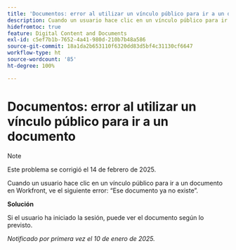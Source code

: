 ```yaml
---
title: 'Documentos: error al utilizar un vínculo público para ir a un documento'
description: Cuando un usuario hace clic en un vínculo público para ir a un documento en Workfront, aparece un error.
hidefromtoc: true
feature: Digital Content and Documents
exl-id: c5ef7b1b-7652-4a41-980d-210b7b48a586
source-git-commit: 18a1da2b653110f6320dd83d5bf4c31130cf6647
workflow-type: ht
source-wordcount: '85'
ht-degree: 100%

---
```


# Documentos: error al utilizar un vínculo público para ir a un documento

>[!NOTE]
>
>Este problema se corrigió el 14 de febrero de 2025.

Cuando un usuario hace clic en un vínculo público para ir a un documento en Workfront, ve el siguiente error: “Ese documento ya no existe”.

**Solución**

Si el usuario ha iniciado la sesión, puede ver el documento según lo previsto.

_Notificado por primera vez el 10 de enero de 2025._
